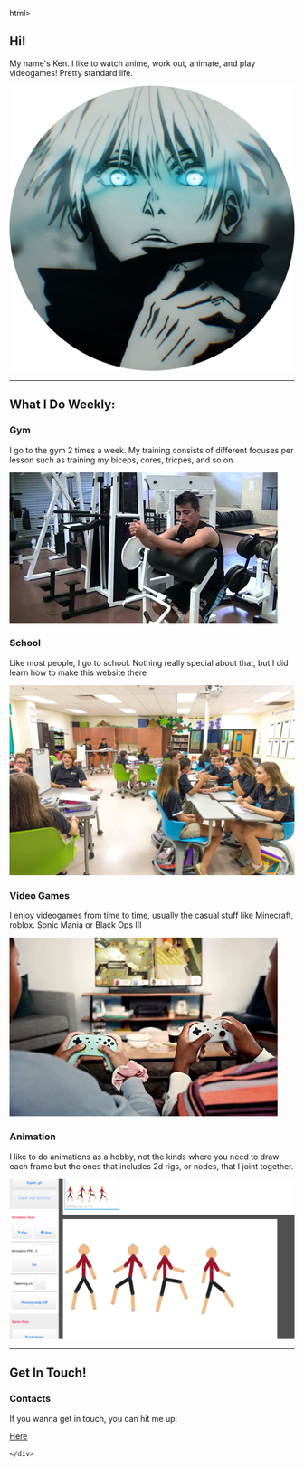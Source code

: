 html>

<head>
	<title>Personal Page</title>
	<link rel="stylesheet" href="css/style1.css">
</head>

<body>
	<div class="top-container">
		<div class="profile">
			<h2>Hi!</h2>
			<p> My name's Ken. I like to watch anime, work out, animate, and play videogames! Pretty standard life.</p>
			<img class="profile-pic" src="images/cool.jpg">
		</div>
		<hr class="hr-1">
		<div class="skills">
			<h2>What I Do Weekly:</h2>
			<div class="gym-row">
				<h3>Gym</h3>
				<p>I go to the gym 2 times a week. My training consists of different focuses per lesson such as training my biceps, cores, tricpes, and so on.</p>
				<img class="gym-pic" src="images/curling_maching.jpg">
			</div>
			<div class="school-row">
				<h3>School</h3>
				<p>Like most people, I go to school. Nothing really special about that, but I did learn how to make this website there</p>
				<img class="school-pic" src="images/school.jfif" alt="School">
			</div>
		</div>
	<div class="bottom-container">
		<div class="video_games-row">
			<h3>Video Games</h3>
			<p>I enjoy videogames from time to time, usually the casual stuff like Minecraft, roblox. Sonic Mania or Black Ops III</p>
			<img class="video-games-pic" src="images/video_game.jpg" alt="video games">
		</div>
		<div class="animation-row">
			<h3>Animation</h3>
			<p>I like to do animations as a hobby, not the kinds where you need to draw each frame but the ones that includes 2d rigs, or nodes, that I joint together.</p>
			<img class="animation-pic" src="images/animation.jpg" alt="animation">
		</div>
		<hr class="hr-2">
	</div>
		<div class="contact-me">
			<h2>Get In Touch!</h2>
			<h3>Contacts</h3>
			<p>If you wanna get in touch, you can hit me up:</p>
			<a href="contact.html">Here</a>			
		</div>
	</div>

	</div>
</body>

</html>
